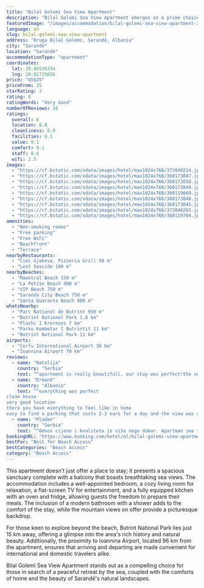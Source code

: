 ```yaml
---
title: "Bilal Golemi Sea View Apartment"
description: "Bilal Golemi Sea View Apartment emerges as a prime choice for travelers seeking a serene beachfront escape in Sarandë."
featuredImage: "/images/accommodation/bilal-golemi-sea-view-apartment-373840214.jpg"
language: en
slug: bilal-golemi-sea-view-apartment
address: "Rruga Bilal Golemi, Sarandë, Albania"
city: "Sarandë"
location: "Sarandë"
accommodationType: "apartment"
coordinates:
  lat: 39.86536334
  lng: 20.01725656
price: "US$35"
priceFrom: 35
starRating: 3
rating: 8
ratingWords: "Very Good"
numberOfReviews: 16
ratings:
  overall: 8
  location: 8.8
  cleanliness: 8.9
  facilities: 9.1
  value: 9.1
  comfort: 9.1
  staff: 8.6
  wifi: 2.5
images:
  - "https://cf.bstatic.com/xdata/images/hotel/max1024x768/373840214.jpg?k=d1aa810867e34d12476d8e732195b380a7b47e51d733e430a72112ff7ae572af&o=&hp=1"
  - "https://cf.bstatic.com/xdata/images/hotel/max1024x768/360173047.jpg?k=eff7466224bcf2417de6f37a9f46da679bfc099c276fc9827381bb90a87cd457&o=&hp=1"
  - "https://cf.bstatic.com/xdata/images/hotel/max1024x768/360173050.jpg?k=e3b9c17fa2320469e84042004d7ed14752f1afcc751cc77c5cc891b46272cf8d&o=&hp=1"
  - "https://cf.bstatic.com/xdata/images/hotel/max1024x768/360173049.jpg?k=fb7c2a0f8d1a8df28e41de9fa300dea3e60ce9fd5f4fe6369b521ef6a00865fd&o=&hp=1"
  - "https://cf.bstatic.com/xdata/images/hotel/max1024x768/360119669.jpg?k=d03595a9bb3bf769c59c0c2f1db9d65439a04ecefee6da9d5acb2fab482ac09e&o=&hp=1"
  - "https://cf.bstatic.com/xdata/images/hotel/max1024x768/360173048.jpg?k=b834a072a679a9e78fe38a4296c7bcfc3cafb930a803d6b7d5542d12856bfc6e&o=&hp=1"
  - "https://cf.bstatic.com/xdata/images/hotel/max1024x768/360173045.jpg?k=e187901959b404589c455727fc319314fa6a89d1cffdf888fc36b478471d8388&o=&hp=1"
  - "https://cf.bstatic.com/xdata/images/hotel/max1024x768/373840265.jpg?k=0def7caf8c70a765450c1e9139e8ec3a50e0396954feb610378d10fbebd673af&o=&hp=1"
  - "https://cf.bstatic.com/xdata/images/hotel/max1024x768/360119704.jpg?k=d1a214fb46d89307557d7b78ccda97f1255291b73f7523f00b0f4ad565fd99d4&o=&hp=1"
amenities:
  - "Non-smoking rooms"
  - "Free parking"
  - "Free WiFi"
  - "Beachfront"
  - "Terrace"
nearbyRestaurants:
  - "Cimi Gjakova, Pizzeria Grill 50 m"
  - "Lost Seaside 100 m"
nearbyBeaches:
  - "Maestral Beach 150 m"
  - "La Petite Beach 400 m"
  - "VIP Beach 750 m"
  - "Saranda City Beach 750 m"
  - "Santa Quaranta Beach 800 m"
whatsNearby:
  - "Parc National de Butrint 950 m"
  - "Butrint National Park 1.8 km"
  - "Plazhi I Krorezes 7 km"
  - "Parku Kombetar I Butrintit 11 km"
  - "Butrint National Park 11 km"
airports:
  - "Corfu International Airport 30 km"
  - "Ioannina Airport 70 km"
reviews:
  - name: "Natalija"
    country: "Serbia"
    text: "“apartment is really beautifull, our stay was perfect!the sea view is like a paradise. i really recommand it”"
  - name: "Ermand"
    country: "Albania"
    text: "“everything was perfect
clean house
very good location
there you have everything to feel like in home
easy to find a parking that costs 2-3 euro for a day and the view was amazing from there”"
  - name: "Mladen"
    country: "Serbia"
    text: "“Odnos cijene i kvaliteta je više nego dobar. Apartman ima terasu sa predivnim pogledom. Sve preporuke za ovaj apartman.”"
bookingURL: "https://www.booking.com/hotel/al/bilal-golemi-view-apartment.en-gb.html?aid=8035640"
bestFor: "Best for Beach Access"
bestCategories: "Beach Access"
category: "Beach Access"
---
```


This apartment doesn't just offer a place to stay; it presents a spacious sanctuary complete with a balcony that boasts breathtaking sea views. The accommodation includes a well-appointed bedroom, a cozy living room for relaxation, a flat-screen TV for entertainment, and a fully equipped kitchen with an oven and fridge, allowing guests the freedom to prepare their meals. The inclusion of a modern bathroom with a shower adds to the comfort of the stay, while the mountain views on offer provide a picturesque backdrop.

For those keen to explore beyond the beach, Butrint National Park lies just 15 km away, offering a glimpse into the area's rich history and natural beauty. Additionally, the proximity to Ioannina Airport, located 96 km from the apartment, ensures that arriving and departing are made convenient for international and domestic travelers alike.

Bilal Golemi Sea View Apartment stands out as a compelling choice for those in search of a peaceful retreat by the sea, coupled with the comforts of home and the beauty of Sarandë's natural landscapes.